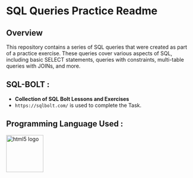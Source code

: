 # SQL Queries Practice Readme

## Overview

This repository contains a series of SQL queries that were created as part of a practice exercise. These queries cover various aspects of SQL, including basic SELECT statements, queries with constraints, multi-table queries with JOINs, and more.

## SQL-BOLT :

- **Collection of SQL Bolt Lessons and Exercises**
- `https://sqlbolt.com/` is used to complete the Task.

## <h2 align="left">Programming Language Used :</h2>

<div align="left">
  <img src="https://www.svgrepo.com/show/303251/mysql-logo.svg" height="100" alt="html5 logo"  />
  <img width="50" />
</div>

